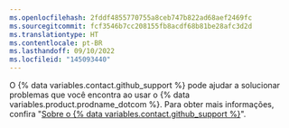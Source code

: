 ```yaml
---
ms.openlocfilehash: 2fddf4855770755a8ceb747b822ad68aef2469fc
ms.sourcegitcommit: fcf3546b7cc208155fb8acdf68b81be28afc3d2d
ms.translationtype: HT
ms.contentlocale: pt-BR
ms.lasthandoff: 09/10/2022
ms.locfileid: "145093440"
---
```

O {% data variables.contact.github_support %} pode ajudar a solucionar problemas que você encontra ao usar o {% data variables.product.prodname_dotcom %}. Para obter mais informações, confira "[Sobre o {% data variables.contact.github_support %}](/github/working-with-github-support/about-github-support)".
